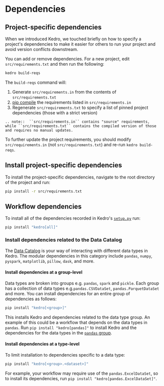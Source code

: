 # Dependencies

## Project-specific dependencies
When we introduced Kedro, we touched briefly on how to specify a project's dependencies to make it easier for others to run your project and avoid version conflicts downstream.

You can add or remove dependencies. For a new project, edit `src/requirements.txt` and then run the following:

```bash
kedro build-reqs
```

The `build-reqs` command will:

1. Generate `src/requirements.in` from the contents of `src/requirements.txt`
2. [pip compile](https://github.com/jazzband/pip-tools#example-usage-for-pip-compile) the requirements listed in `src/requirements.in`
3. Regenerate `src/requirements.txt` to specify a list of pinned project dependencies (those with a strict version)

```eval_rst
.. note::  ``src/requirements.in`` contains "source" requirements, while ``src/requirements.txt`` contains the compiled version of those and requires no manual updates.
```

To further update the project requirements, you should modify `src/requirements.in` (not `src/requirements.txt`) and re-run `kedro build-reqs`.


## Install project-specific dependencies

To install the project-specific dependencies, navigate to the root directory of the project and run:

```bash
pip install -r src/requirements.txt
```

## Workflow dependencies

To install all of the dependencies recorded in Kedro's [`setup.py`](https://github.com/quantumblacklabs/kedro/blob/develop/setup.py) run:

```bash
pip install "kedro[all]"
```

### Install dependencies related to the Data Catalog

The [Data Catalog](../05_data/01_data_catalog.md) is your way of interacting with different data types in Kedro. The modular dependencies in this category include `pandas`, `numpy`, `pyspark`, `matplotlib`, `pillow`, `dask`, and more.

#### Install dependencies at a group-level

Data types are broken into groups e.g. `pandas`, `spark` and `pickle`. Each group has a collection of data types e.g.`pandas.CSVDataSet`, `pandas.ParquetDataSet` and more. You can install dependencies for an entire group of dependencies as follows:

```bash
pip install "kedro[<group>]"
```

This installs Kedro and dependencies related to the data type group. An example of this could be a workflow that depends on the data types in `pandas`. Run `pip install "kedro[pandas]"` to install Kedro and the dependencies for the data types in the [`pandas` group](https://github.com/quantumblacklabs/kedro/tree/develop/kedro/extras/datasets/pandas).

#### Install dependencies at a type-level

To limit installation to dependencies specific to a data type:

```bash
pip install "kedro[<group>.<dataset>]"
```

For example, your workflow may require use of the `pandas.ExcelDataSet`, so to install its dependencies, run `pip install "kedro[pandas.ExcelDataSet]"`.
